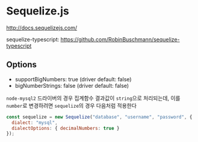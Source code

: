 # Sequelize.js

<http://docs.sequelizejs.com/>

sequelize-typescript: <https://github.com/RobinBuschmann/sequelize-typescript>

## Options

- supportBigNumbers: true (driver default: false)
- bigNumberStrings: false (driver default: false)

`node-mysql2` 드라이버의 경우 집계함수 결과값이 `string`으로 처리되는데,
이를 `number`로 변경하려면 `sequelize`의 경우 다음처럼 적용한다

```js
const sequelize = new Sequelize("database", "username", "password", {
  dialect: "mysql",
  dialectOptions: { decimalNumbers: true }
});
```
